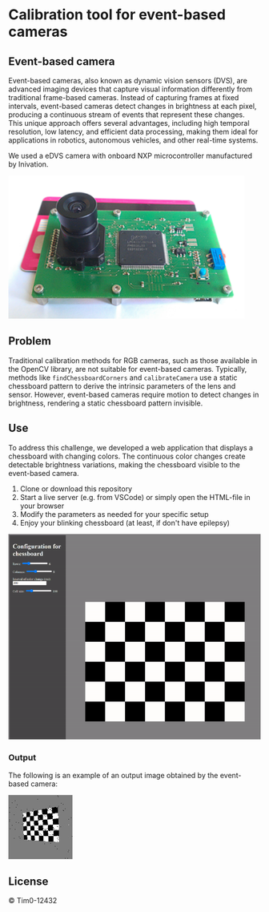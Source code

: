 
# Calibration tool for event-based cameras

## Event-based camera

Event-based cameras, also known as dynamic vision sensors (DVS), are advanced imaging devices that capture visual information differently from traditional frame-based cameras.
Instead of capturing frames at fixed intervals, event-based cameras detect changes in brightness at each pixel, producing a continuous stream of events that represent these changes.
This unique approach offers several advantages, including high temporal resolution, low latency, and efficient data processing, making them ideal for applications in robotics, autonomous vehicles, and other real-time systems.

We used a eDVS camera with onboard NXP microcontroller manufactured by Inivation.

![camera model](./doc/images/camera.png)

## Problem

Traditional calibration methods for RGB cameras, such as those available in the OpenCV library, are not suitable for event-based cameras.
Typically, methods like `findChessboardCorners` and `calibrateCamera` use a static chessboard pattern to derive the intrinsic parameters of the lens and sensor.
However, event-based cameras require motion to detect changes in brightness, rendering a static chessboard pattern invisible.

## Use

To address this challenge, we developed a web application that displays a chessboard with changing colors.
The continuous color changes create detectable brightness variations, making the chessboard visible to the event-based camera.

1. Clone or download this repository
2. Start a live server (e.g. from VSCode) or simply open the HTML-file in your browser
3. Modify the parameters as needed for your specific setup
4. Enjoy your blinking chessboard (at least, if don't have epilepsy)

![chessboard gif](./doc/images/chessboard.gif)

### Output

The following is an example of an output image obtained by the event-based camera:

![output](./doc/images/output_image.jpg)

## License

&copy; Tim0-12432
